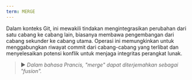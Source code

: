 ```yaml
---
term: MERGE
---
```


Dalam konteks Git, ini mewakili tindakan mengintegrasikan perubahan dari satu cabang ke cabang lain, biasanya membawa pengembangan dari cabang sekunder ke cabang utama. Operasi ini memungkinkan untuk menggabungkan riwayat commit dari cabang-cabang yang terlibat dan menyelesaikan potensi konflik untuk menjaga integritas perangkat lunak.

> ► *Dalam bahasa Prancis, "merge" dapat diterjemahkan sebagai "fusion".*